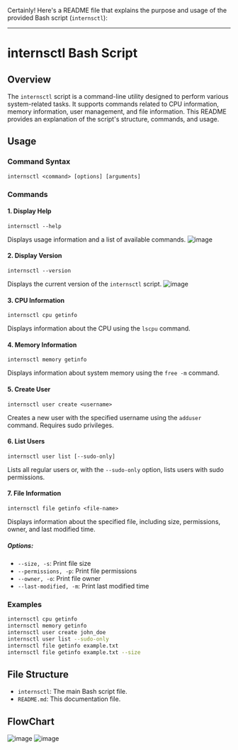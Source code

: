 Certainly! Here's a README file that explains the purpose and usage of the provided Bash script (`internsctl`):

---

# internsctl Bash Script

## Overview

The `internsctl` script is a command-line utility designed to perform various system-related tasks. It supports commands related to CPU information, memory information, user management, and file information. This README provides an explanation of the script's structure, commands, and usage.

## Usage

### Command Syntax

```
internsctl <command> [options] [arguments]
```

### Commands

#### 1. Display Help

```
internsctl --help
```

Displays usage information and a list of available commands.
![image](https://github.com/sunnysingh3972/linuxcustomscript/assets/76744031/4b5710ea-f931-4f6a-b6d0-f7341ce95864)


#### 2. Display Version

```
internsctl --version
```

Displays the current version of the `internsctl` script.
![image](https://github.com/sunnysingh3972/linuxcustomscript/assets/76744031/ce3ae6ea-94a3-4921-8526-bbd5716f98ec)


#### 3. CPU Information

```
internsctl cpu getinfo
```

Displays information about the CPU using the `lscpu` command.

#### 4. Memory Information

```
internsctl memory getinfo
```

Displays information about system memory using the `free -m` command.

#### 5. Create User

```
internsctl user create <username>
```

Creates a new user with the specified username using the `adduser` command. Requires sudo privileges.

#### 6. List Users

```
internsctl user list [--sudo-only]
```

Lists all regular users or, with the `--sudo-only` option, lists users with sudo permissions.

#### 7. File Information

```
internsctl file getinfo <file-name>
```

Displays information about the specified file, including size, permissions, owner, and last modified time.

##### Options:

- `--size, -s`: Print file size
- `--permissions, -p`: Print file permissions
- `--owner, -o`: Print file owner
- `--last-modified, -m`: Print last modified time

### Examples

```bash
internsctl cpu getinfo
internsctl memory getinfo
internsctl user create john_doe
internsctl user list --sudo-only
internsctl file getinfo example.txt
internsctl file getinfo example.txt --size
```

## File Structure

- `internsctl`: The main Bash script file.
- `README.md`: This documentation file.

## FlowChart
![image](https://github.com/sunnysingh3972/linuxcustomscript/assets/76744031/01a6f181-2a58-45de-9bb3-30f06ba75ef9)
![image](https://github.com/sunnysingh3972/linuxcustomscript/assets/76744031/956aafae-e2cf-44df-8f04-db0e1c77dd06)



